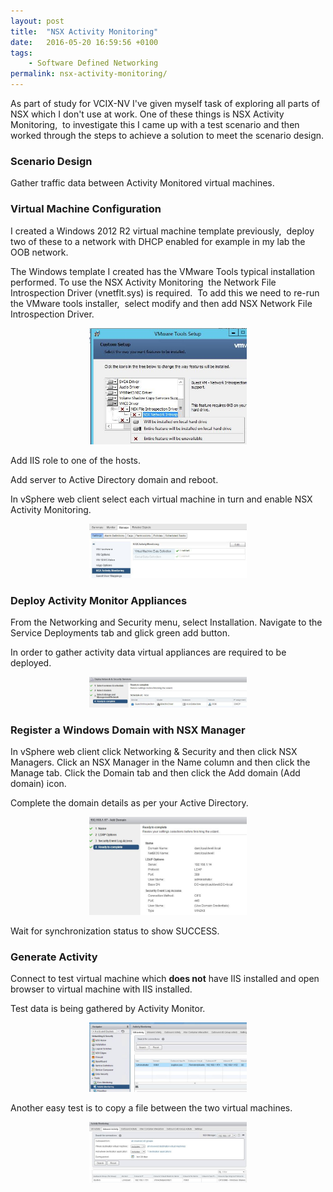 ```yaml
---
layout: post
title:  "NSX Activity Monitoring"
date:   2016-05-20 16:59:56 +0100
tags:
    - Software Defined Networking
permalink: nsx-activity-monitoring/
---
```

As part of study for VCIX-NV I've given myself task of exploring all parts of NSX which I don't use at work. One of 
these things is NSX Activity Monitoring,  to investigate this I came up with a test scenario and then worked through 
the steps to achieve a solution to meet the scenario design.

<H3>Scenario Design</H3>
Gather traffic data between Activity Monitored virtual machines.

<H3>Virtual Machine Configuration</H3>
I created a Windows 2012 R2 virtual machine template previously,  deploy two of these to a network with DHCP enabled 
for example in my lab the OOB network.

The Windows template I created has the VMware Tools typical installation performed. To use the NSX Activity Monitoring 
the Network File Introspection Driver (vnetflt.sys) is required.  To add this we need to re-run the VMware tools 
installer,  select modify and then add NSX Network File Introspection Driver.

<center><img src="/images/WindowsDriver.jpg" width="50%"></center>

Add IIS role to one of the hosts.

Add server to Active Directory domain and reboot.

In vSphere web client select each virtual machine in turn and enable NSX Activity Monitoring.

<center><img src="/images/EnableMonitoring.jpg" width="50%"></center>

<h3>Deploy Activity Monitor Appliances</h3>
From the Networking and Security menu, select Installation. Navigate to the Service Deployments tab and glick green 
add button.

In order to gather activity data virtual appliances are required to be deployed.

<center><img src="/images/DeployActivityServices.jpg" width="50%"></center>

<H3>Register a Windows Domain with NSX Manager</H3>
In vSphere web client click Networking &amp; Security and then click NSX Managers. Click an NSX Manager in the Name 
column and then click the Manage tab. Click the Domain tab and then click the Add domain (Add domain) icon.

Complete the domain details as per your Active Directory.

<center><img src="/images/Add-Domain.jpg" width="50%"></center>

Wait for synchronization status to show SUCCESS.

<H3>Generate Activity</H3>
Connect to test virtual machine which <strong>does not</strong> have IIS installed and open browser to virtual machine with IIS installed.

Test data is being gathered by Activity Monitor.

<center><img src="/images/ActivityMonitorActivity.jpg" width="50%"></center>

Another easy test is to copy a file between the two virtual machines.

<center><img src="/images/ActivityMonitorSMB-CIFS.jpg" width="50%"></center>
